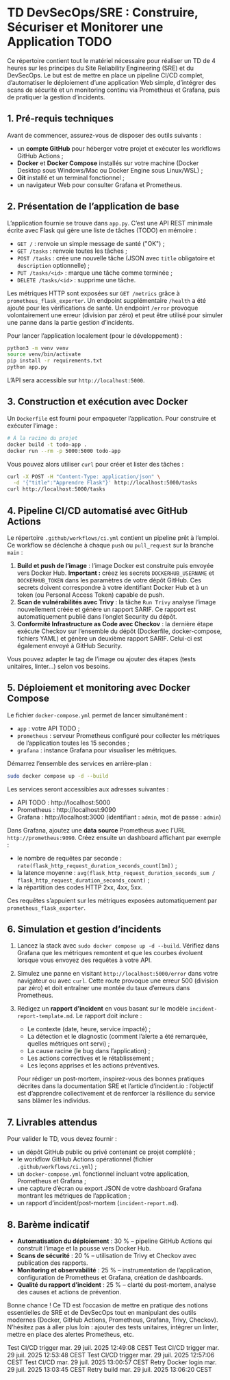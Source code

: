 # TD DevSecOps/SRE : Construire, Sécuriser et Monitorer une Application TODO

Ce répertoire contient tout le matériel nécessaire pour réaliser un TD de 4 heures sur les principes du Site Reliability Engineering (SRE) et du DevSecOps. Le but est de mettre en place un pipeline CI/CD complet, d’automatiser le déploiement d’une application Web simple, d’intégrer des scans de sécurité et un monitoring continu via Prometheus et Grafana, puis de pratiquer la gestion d’incidents.

## 1. Pré-requis techniques

Avant de commencer, assurez-vous de disposer des outils suivants :

- un **compte GitHub** pour héberger votre projet et exécuter les workflows GitHub Actions ;
- **Docker** et **Docker Compose** installés sur votre machine (Docker Desktop sous Windows/Mac ou Docker Engine sous Linux/WSL) ;
- **Git** installé et un terminal fonctionnel ;
- un navigateur Web pour consulter Grafana et Prometheus.

## 2. Présentation de l’application de base

L’application fournie se trouve dans `app.py`. C’est une API REST minimale écrite avec Flask qui gère une liste de tâches (TODO) en mémoire :

- `GET /` : renvoie un simple message de santé ("OK") ;
- `GET /tasks` : renvoie toutes les tâches ;
- `POST /tasks` : crée une nouvelle tâche (JSON avec `title` obligatoire et `description` optionnelle) ;
- `PUT /tasks/<id>` : marque une tâche comme terminée ;
- `DELETE /tasks/<id>` : supprime une tâche.

Les métriques HTTP sont exposées sur `GET /metrics` grâce à `prometheus_flask_exporter`. Un endpoint supplémentaire `/health` a été ajouté pour les vérifications de santé. Un endpoint `/error` provoque volontairement une erreur (division par zéro) et peut être utilisé pour simuler une panne dans la partie gestion d’incidents.

Pour lancer l’application localement (pour le développement) :

```bash
python3 -m venv venv
source venv/bin/activate
pip install -r requirements.txt
python app.py
```

L’API sera accessible sur `http://localhost:5000`.

## 3. Construction et exécution avec Docker

Un `Dockerfile` est fourni pour empaqueter l’application. Pour construire et exécuter l’image :

```bash
# À la racine du projet
docker build -t todo-app .
docker run --rm -p 5000:5000 todo-app
```

Vous pouvez alors utiliser `curl` pour créer et lister des tâches :

```bash
curl -X POST -H "Content-Type: application/json" \
  -d '{"title":"Apprendre Flask"}' http://localhost:5000/tasks
curl http://localhost:5000/tasks
```

## 4. Pipeline CI/CD automatisé avec GitHub Actions

Le répertoire `.github/workflows/ci.yml` contient un pipeline prêt à l’emploi.
Ce workflow se déclenche à chaque `push` ou `pull_request` sur la branche `main` :

1. **Build et push de l’image** : l’image Docker est construite puis envoyée vers Docker Hub. **Important :** créez les secrets `DOCKERHUB_USERNAME` et `DOCKERHUB_TOKEN` dans les paramètres de votre dépôt GitHub. Ces secrets doivent correspondre à votre identifiant Docker Hub et à un token (ou Personal Access Token) capable de push.
2. **Scan de vulnérabilités avec Trivy** : la tâche `Run Trivy` analyse l’image nouvellement créée et génère un rapport SARIF. Ce rapport est automatiquement publié dans l’onglet Security du dépôt.
3. **Conformité Infrastructure as Code avec Checkov** : la dernière étape exécute Checkov sur l’ensemble du dépôt (Dockerfile, docker-compose, fichiers YAML) et génère un deuxième rapport SARIF. Celui-ci est également envoyé à GitHub Security.

Vous pouvez adapter le tag de l’image ou ajouter des étapes (tests unitaires, linter…) selon vos besoins.

## 5. Déploiement et monitoring avec Docker Compose

Le fichier `docker-compose.yml` permet de lancer simultanément :

- `app` : votre API TODO ;
- `prometheus` : serveur Prometheus configuré pour collecter les métriques de l’application toutes les 15 secondes ;
- `grafana` : instance Grafana pour visualiser les métriques.

Démarrez l’ensemble des services en arrière-plan :

```bash
sudo docker compose up -d --build
```

Les services seront accessibles aux adresses suivantes :

- API TODO : http://localhost:5000
- Prometheus : http://localhost:9090
- Grafana : http://localhost:3000 (identifiant : `admin`, mot de passe : `admin`)

Dans Grafana, ajoutez une **data source** Prometheus avec l’URL `http://prometheus:9090`. Créez ensuite un dashboard affichant par exemple :

- le nombre de requêtes par seconde : `rate(flask_http_request_duration_seconds_count[1m])` ;
- la latence moyenne : `avg(flask_http_request_duration_seconds_sum / flask_http_request_duration_seconds_count)` ;
- la répartition des codes HTTP 2xx, 4xx, 5xx.

Ces requêtes s’appuient sur les métriques exposées automatiquement par `prometheus_flask_exporter`.

## 6. Simulation et gestion d’incidents

1. Lancez la stack avec `sudo docker compose up -d --build`. Vérifiez dans Grafana que les métriques remontent et que les courbes évoluent lorsque vous envoyez des requêtes à votre API.
2. Simulez une panne en visitant `http://localhost:5000/error` dans votre navigateur ou avec `curl`. Cette route provoque une erreur 500 (division par zéro) et doit entraîner une montée du taux d’erreurs dans Prometheus.
3. Rédigez un **rapport d’incident** en vous basant sur le modèle `incident-report-template.md`. Le rapport doit inclure :
   - Le contexte (date, heure, service impacté) ;
   - La détection et le diagnostic (comment l’alerte a été remarquée, quelles métriques ont servi) ;
   - La cause racine (le bug dans l’application) ;
   - Les actions correctives et le rétablissement ;
   - Les leçons apprises et les actions préventives.

   Pour rédiger un post-mortem, inspirez-vous des bonnes pratiques décrites dans la documentation SRE et l’article d’incident.io : l’objectif est d’apprendre collectivement et de renforcer la résilience du service sans blâmer les individus.

## 7. Livrables attendus

Pour valider le TD, vous devez fournir :

- un dépôt GitHub public ou privé contenant ce projet complété ;
- le workflow GitHub Actions opérationnel (fichier `.github/workflows/ci.yml`) ;
- un `docker-compose.yml` fonctionnel incluant votre application, Prometheus et Grafana ;
- une capture d’écran ou export JSON de votre dashboard Grafana montrant les métriques de l’application ;
- un rapport d’incident/post-mortem (`incident-report.md`).

## 8. Barème indicatif

- **Automatisation du déploiement** : 30 % – pipeline GitHub Actions qui construit l’image et la pousse vers Docker Hub.
- **Scans de sécurité** : 20 % – utilisation de Trivy et Checkov avec publication des rapports.
- **Monitoring et observabilité** : 25 % – instrumentation de l’application, configuration de Prometheus et Grafana, création de dashboards.
- **Qualité du rapport d’incident** : 25 % – clarté du post-mortem, analyse des causes et actions de prévention.

Bonne chance ! Ce TD est l’occasion de mettre en pratique des notions essentielles de SRE et de DevSecOps tout en manipulant des outils modernes (Docker, GitHub Actions, Prometheus, Grafana, Trivy, Checkov). N’hésitez pas à aller plus loin : ajouter des tests unitaires, intégrer un linter, mettre en place des alertes Prometheus, etc.


Test CI/CD trigger mar. 29 juil. 2025 12:49:08 CEST
Test CI/CD trigger mar. 29 juil. 2025 12:53:48 CEST
Test CI/CD trigger mar. 29 juil. 2025 12:57:06 CEST
Test CI/CD mar. 29 juil. 2025 13:00:57 CEST
Retry Docker login mar. 29 juil. 2025 13:03:45 CEST
Retry build mar. 29 juil. 2025 13:06:20 CEST
